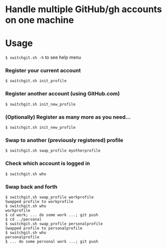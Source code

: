 # Handle multiple GitHub/gh accounts on one machine

# Usage

`$ switchgit.sh -h` to see help menu

### Register your current account
`$ switchgit.sh init_profile`

### Register another account (using GitHub.com)
`$ switchgit.sh init_new_profile`

### (Optionally) Register as many more as you need...
`$ switchgit.sh init_new_profile`

### Swap to another (previously registered) profile
`$ switchgit.sh swap_profile myotherprofile`

### Check which account is logged in
`$ switchgit.sh who`

### Swap back and forth
```
$ switchgit.sh swap_profile workprofile
Swapped profile to workprofile
$ switchgit.sh who
workprofile
$ cd work; ... do some work ...; git push
$ cd ../personal
$ switchgit.sh swap_profile personalprofile
Swapped profile to personalprofile
$ switchgit.sh who
personalprofile
$ ... do some personal work ...; git push
```